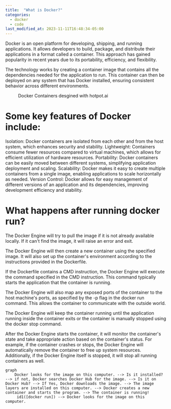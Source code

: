 ```yaml
---
title:  "What is Docker?"
categories: 
  - docker
  - code
last_modified_at: 2023-11-11T16:48:34-05:00
---
```


Docker is an open platform for developing, shipping, and running applications. It allows developers to build, package, and distribute their applications in a format called a container. This approach has gained popularity in recent years due to its portability, efficiency, and flexibility.

The technology works by creating a container image that contains all the dependencies needed for the application to run. This container can then be deployed on any system that has Docker installed, ensuring consistent behavior across different environments.

<figure class="align-center">
  <img src="{{ site.url }}{{ site.baseurl }}/assets/images/what-is-docker-blog-1.jpeg" alt="">
  <figcaption>Docker Containers desgined with hotpot.ai </figcaption>
</figure> 


# Some key features of Docker include:

Isolation: Docker containers are isolated from each other and from the host system, which enhances security and stability.
Lightweight: Containers consume fewer resources compared to virtual machines, which allows for efficient utilization of hardware resources.
Portability: Docker containers can be easily moved between different systems, simplifying application deployment and scaling.
Scalability: Docker makes it easy to create multiple containers from a single image, enabling applications to scale horizontally as needed.
Version Control: Docker allows for easy management of different versions of an application and its dependencies, improving development efficiency and stability.



# What happens after running docker run?

The Docker Engine will try to pull the image if it is not already available locally. If it can't find the image, it will raise an error and exit.

The Docker Engine will then create a new container using the specified image. It will also set up the container's environment according to the instructions provided in the Dockerfile.

If the Dockerfile contains a CMD instruction, the Docker Engine will execute the command specified in the CMD instruction. This command typically starts the application that the container is running.

The Docker Engine will also map any exposed ports of the container to the host machine's ports, as specified by the -p flag in the docker run command. This allows the container to communicate with the outside world.

The Docker Engine will keep the container running until the application running inside the container exits or the container is manually stopped using the docker stop command.

After the Docker Engine starts the container, it will monitor the container's state and take appropriate action based on the container's status. For example, if the container crashes or stops, the Docker Engine will automatically remove the container to free up system resources. Additionally, if the Docker Engine itself is stopped, it will stop all running containers as well.


```mermaid
graph
    Docker looks for the image on this computer. --> Is it installed? --> if not, Docker searches Docker Hub for the image. --> Is it on Docker Hub? --> If Yes, Docker downloads the image. --> The image layers are installed on this computer. --> Docker creates a new container and starts the program. --> The container is running!
     id1([docker run]) --> Docker looks for the image on this computer.
```